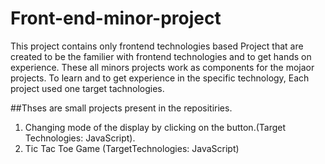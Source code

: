 # Front-end-minor-project

This project contains only frontend technologies based Project that are created to be the familier with frontend technologies and to get hands on experience. These all minors projects work as components for the mojaor projects. To learn and to get experience in the specific technology, Each project  used one target tachnologies.

##Thses are small projects present in the repositiries.

1) Changing mode of the display by clicking on the button.(Target Technologies: JavaScript).
2) Tic Tac Toe Game (TargetTechnologies: JavaScript)
